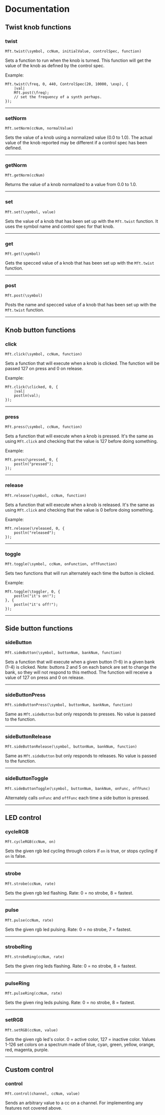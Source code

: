 # Documentation

## Twist knob functions

### twist

`Mft.twist(\symbol, ccNum, initialValue, controlSpec, function)`

Sets a function to run when the knob is turned. This function will get the value of the knob as defined by the control spec.

Example:

```
Mft.twist(\freq, 0, 440, ControlSpec(20, 10000, \exp), {
    |val|
    Mft.post(\freq);
    // set the frequency of a synth perhaps.
});
```

---
### setNorm

`Mft.setNorm(ccNum, normalValue)`

Sets the value of a knob using a normalized value (0.0 to 1.0). The actual value of the knob reported may be different if a control spec has been defined.

---
### getNorm

`Mft.getNorm(ccNum)`

Returns the value of a knob normalized to a value from 0.0 to 1.0.

---
### set

`Mft.set(\symbol, value)`

Sets the value of a knob that has been set up with the `Mft.twist` function. It uses the symbol name and control spec for that knob.

---
### get

`Mft.get(\symbol)`

Gets the specced value of a knob that has been set up with the `Mft.twist` function.

---
### post

`Mft.post(\symbol)`

Posts the name and specced value of a knob that has been set up with the `Mft.twist` function.

---

## Knob button functions

### click

`Mft.click(\symbol, ccNum, function)`

Sets a function that will execute when a knob is clicked. The function will be passed 127 on press and 0 on release.

Example:

```
Mft.click(\clicked, 0, {
    |val|
    postln(val);
});
```

---
### press

`Mft.press(\symbol, ccNum, function)`

Sets a function that will execute when a knob is pressed. It's the same as using `Mft.click` and checking that the value is 127 before doing something.

Example:

```
Mft.press(\pressed, 0, {
    postln("pressed");
});
```

---
### release

`Mft.release(\symbol, ccNum, function)`

Sets a function that will execute when a knob is released. It's the same as using `Mft.click` and checking that the value is 0 before doing something.

Example:

```
Mft.release(\released, 0, {
    postln("released");
});
```

---
### toggle

`Mft.toggle(\symbol, ccNum, onFunction, offFunction)`

Sets two functions that will run alternately each time the button is clicked.

Example:

```
Mft.toggle(\toggler, 0, {
    postln("it's on!");
}, {
    postln("it's off!");
});
```

---

## Side button functions

### sideButton

`Mft.sideButton(\symbol, buttonNum, bankNum, function)`

Sets a function that will execute when a given button (1-6) in a given bank (1-4) is clicked. Note: buttons 2 and 5 on each banck are set to change the bank, so they will not respond to this method. The function will receive a value of 127 on press and 0 on release.

---
### sideButtonPress

`Mft.sideButtonPress(\symbol, buttonNum, bankNum, function)`

Same as `Mft.sideButton` but only responds to presses. No value is passed to the function.

---
### sideButtonRelease

`Mft.sideButtonRelease(\symbol, buttonNum, bankNum, function)`

Same as `Mft.sideButton` but only responds to releases. No value is passed to the function.

---
### sideButtonToggle

`Mft.sideButtonToggle(\symbol, buttonNum, bankNum, onFunc, offFunc)`

Alternately calls `onFunc` and `offFunc` each time a side button is pressed.

---

## LED control

### cycleRGB

`Mft.cycleRGB(ccNum, on)`

Sets the given rgb led cycling through colors if `on` is true, or stops cycling if `on` is false.

---
### strobe

`Mft.strobe(ccNum, rate)`

Sets the given rgb led flashing. Rate: 0 = no strobe, 8 = fastest.

---
### pulse

`Mft.pulse(ccNum, rate)`

Sets the given rgb led pulsing. Rate: 0 = no strobe, 7 = fastest.

---
### strobeRing

`Mft.strobeRing(ccNum, rate)`

Sets the given ring leds flashing. Rate: 0 = no strobe, 8 = fastest.

---
### pulseRing

`Mft.pulseRing(ccNum, rate)`

Sets the given ring leds pulsing. Rate: 0 = no strobe, 8 = fastest.

---
### setRGB

`Mft.setRGB(ccNum, value)`

Sets the given rgb led's color. 0 = active color, 127 = inactive color.
Values 1-126 set colors on a spectrum made of blue, cyan, green, yellow, orange, red, magenta, purple.

---

## Custom control

### control

`Mft.control(channel, ccNum, value)`

Sends an arbitrary value to a cc on a channel. For implementing any features not covered above.
